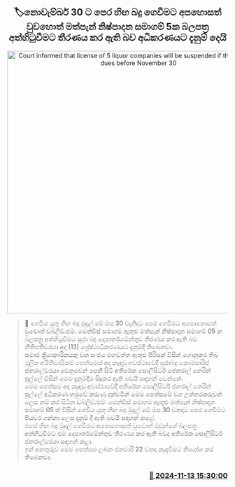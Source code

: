 <p align='center'><b><h2 align='center' title='Court informed that license of 5 liquor companies will be suspended if they fail to pay dues before November 30'>🏷නොවැම්බර් 30 ට පෙර හිඟ බදු ගෙවීමට අපහොසත් වුවහොත් මත්පැන් නිෂ්පාදන සමාගම් 5ක බලපත්‍ර අත්හිටුවීමට තීරණය කර ඇති බව අධිකරණයට දැනුම් දෙයි</h2></b></p>
<p align='center'><img src='https://helakuru.sgp1.cdn.digitaloceanspaces.com/esana/images/lib/court-gg.jpg' width='600' alt='Court informed that license of 5 liquor companies will be suspended if they fail to pay dues before November 30'></p>

>📝 ගෙවිය යුතු හිඟ බදු මුදල් මේ මස 30 වැනිදාට පෙර ගෙවීමට අපොහොසත් වුවොත් ඩබ්ලිව්.එම්. මෙන්ඩිස් සමාගම ඇතුළු මත්පැන් නිෂ්පාදන සමාගම් 05 ක බලපත්‍ර අත්හිටුවීමට සුරා බදු දෙපාර්තමේන්තුව තීරණය කර ඇති බව නීතිපතිවරයා අද (13) ශ්‍රේෂ්ඨාධිකරණයට දැනුම්දී තිබෙනවා.<br>සමාජ ක්‍රියාකාරිකයකු වන සංජය මහවත්ත ඇතුළු පිරිසක් විසින් ගොනුකර තිබූ මූලික අයිතිවාසිකම් පෙත්සමක් අද කැඳවූ අවස්ථාවේදී සුරාබදු කොමසාරිස් ජනරාල්වරයා වෙනුවෙන් පෙනී සිටි අතිරේක සොලිසිටර් ජෙනරාල් නෙරින් පුල්ලේ විසින් මෙම දැනුම්දීම සිදුකර ඇති බවයි සඳහන් වෙන්නේ.<br>මෙම පෙත්සම අද කැඳවූ අවස්ථාවේදී අතිරේක සොලිසිටර් ජනරාල් නෙරින් පුල්ලේ අධිකරණ හමුවේ කරුණු දක්වමින් මෙම පෙත්සමේ වග උත්තරකරුවන් ලෙස නම් කර සිටින ඩබ්ලිව්.එම්. මෙන්ඩිස් සමාගම ඇතුළු මත්පැන් නිෂ්පාදන සමාගම් 05 ක් විසින් ගෙවිය යුතු හිඟ බදු මුදල් මේ මස 30 වනදාට පෙර ගෙවීමට පියවර ගන්නා ලෙස දැනුම් දී ඇති බවයි සඳහන් කළේ.<br>එසේ හිඟ බදු මුදල් ගෙවීමට අපොහොසත් වුවොත් ඔවුන්ගේ බලපත්‍ර අත්හිටුවීමට එම දෙපාර්තමේන්තුව තීරණය කර ඇති බවද අතිරේක සොලිසිටර් ජනරාල්වරයා සඳහන් කළා. <br>ඉන් අනතුරුව මෙම පෙත්සම ලබන ජනවාරි 22 වනදා කැඳවීමට නියෝග කර තිබෙනවා.<br>

<h3 align='right'><a href='https://www.helakuru.lk/esana/p/105005/'>📅 2024-11-13 15:30:00</a></h3>
